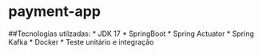# payment-app

##Tecnologias utilzadas:
    * JDK 17
    * SpringBoot 
    * Spring Actuator
    * Spring Kafka
    * Docker
    * Teste unitário e integração

